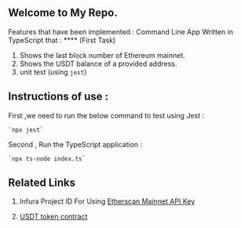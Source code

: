 ## Welcome to My Repo.

Features that have been implemented :
Command Line App Written in TypeScript that : \*\*\*\* (First Task)

1. Shows the last block number of Ethereum mainnet.
2. Shows the USDT balance of a provided address.
3. unit test (using `jest`)

## Instructions of use :

First ,we need to run the below command to test using Jest :

    `npx jest`

Second , Run the TypeScript application :

    `npx ts-node index.ts`

## Related Links

1. Infura Project ID For Using [Etherscan Mainnet API Key](https://app.infura.io/key/759e4fcbf9b7449f854586fb65f43184/all-endpoints)

2. [USDT token contract](https://etherscan.io/token/0xdac17f958d2ee523a2206206994597c13d831ec7)

